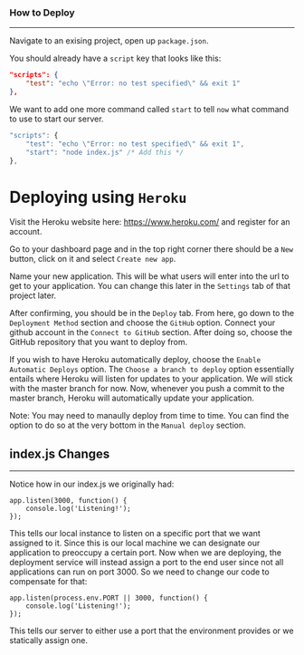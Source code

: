 ### How to Deploy
-----------------

Navigate to an exising project, open up `package.json`.

You should already have a `script` key that looks like this:

```json
"scripts": {
    "test": "echo \"Error: no test specified\" && exit 1"
},
```

We want to add one more command called `start` to tell `now` what command to use to start our server.

```javascript
"scripts": {
    "test": "echo \"Error: no test specified\" && exit 1",
    "start": "node index.js" /* Add this */
},
```


# Deploying using `Heroku`
Visit the Heroku website here: https://www.heroku.com/ and register for an account.

Go to your dashboard page and in the top right corner there should be a `New` button, click on it and select `Create new app`.

Name your new application. This will be what users will enter into the url to get to your application. You can change this later in the `Settings` tab of that project later.

After confirming, you should be in the `Deploy` tab. From here, go down to the `Deployment Method` section and choose the `GitHub` option. Connect your github account in the `Connect to GitHub` section. After doing so, choose the GitHub repository that you want to deploy from.

If you wish to have Heroku automatically deploy, choose the `Enable Automatic Deploys` option. The `Choose a branch to deploy` option essentially entails where Heroku will listen for updates to your application. We will stick with the master branch for now. Now, whenever you push a commit to the master branch, Heroku will automatically update your application.

Note: You may need to manaully deploy from time to time. You can find the option to do so at the very bottom in the `Manual deploy` section.

## index.js Changes
------------------------
Notice how in our index.js we originally had:
```
app.listen(3000, function() {
    console.log('Listening!');
});
```
This tells our local instance to listen on a specific port that we want assigned to it. Since this is our local machine we can designate our application to preoccupy a certain port. Now when we are deploying, the deployment service will instead assign a port to the end user since not all applications can run on port 3000. So we need to change our code to compensate for that:
```
app.listen(process.env.PORT || 3000, function() {
    console.log('Listening!');
});
```
This tells our server to either use a port that the environment provides or we statically assign one.
